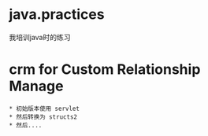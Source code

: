 ﻿java.practices
==============

我培训java时的练习


crm for Custom Relationship Manage
================================

	* 初始版本使用 servlet
	* 然后转换为 structs2
	* 然后....